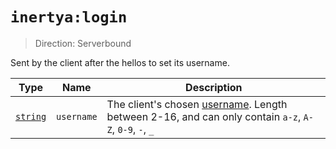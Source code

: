 # `inertya:login`
> Direction: Serverbound

Sent by the client after the hellos to set its username.

| Type            | Name          | Description                                                                                             |
|-----------------|---------------|---------------------------------------------------------------------------------------------------------|
| [`string`]      | `username`    | The client's chosen [username]. Length between 2-16, and can only contain `a-z`, `A-Z`, `0-9`, `-`, `_` |

[`string`]: ../custom-data/string.md
[username]: ../../players.md#usernames

